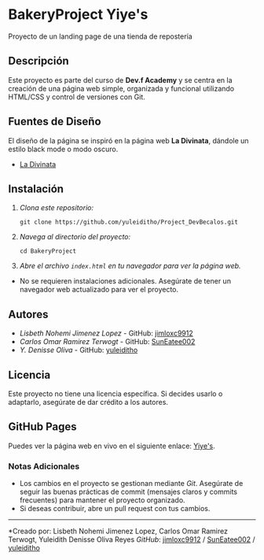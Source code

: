 # BakeryProject Yiye's

Proyecto de un landing page de una tienda de repostería 

## Descripción

Este proyecto es parte del curso de **Dev.f Academy** y se centra en la creación de una página web simple, organizada y funcional utilizando HTML/CSS y control de versiones con Git.

## Fuentes de Diseño

El diseño de la página se inspiró en la página web **La Divinata**, dándole un estilo black mode o modo oscuro.

- [La Divinata](https://www.ladivinata.mx/) 


## Instalación

1. *Clona este repositorio:*
    ```
    git clone https://github.com/yuleiditho/Project_DevBecalos.git
    ```
    

2. *Navega al directorio del proyecto:*
    ```
    cd BakeryProject
    ```

3. *Abre el archivo `index.html` en tu navegador para ver la página web.*

- No se requieren instalaciones adicionales. Asegúrate de tener un navegador web actualizado para ver el proyecto.

## Autores

- *Lisbeth Nohemi Jimenez Lopez* - GitHub: [jimloxc9912](https://github.com/jimloxc9912)
- *Carlos Omar Ramirez Terwogt* - GitHub: [SunEatee002](https://github.com/SunEater002)
- *Y. Denisse Oliva* - GitHub: [yuleiditho](https://github.com/yuleiditho)

## Licencia

Este proyecto no tiene una licencia específica. Si decides usarlo o adaptarlo, asegúrate de dar crédito a los autores.


## GitHub Pages
Puedes ver la página web en vivo en el siguiente enlace: [Yiye's](https://yuleiditho.github.io/Project_DevBecalos/).

### Notas Adicionales
- Los cambios en el proyecto se gestionan mediante *Git*. Asegúrate de seguir las buenas prácticas de commit (mensajes claros y commits frecuentes) para mantener el proyecto organizado.
- Si deseas contribuir, abre un pull request con tus cambios.

---

*Creado por: Lisbeth Nohemi Jimenez Lopez, Carlos Omar Ramirez Terwogt, Yuleidith Denisse Oliva Reyes
*GitHub*: [jimloxc9912](https://github.com/jimloxc9912) / [SunEatee002](https://github.com/SunEater002) / [yuleiditho](https://github.com/yuleiditho)

